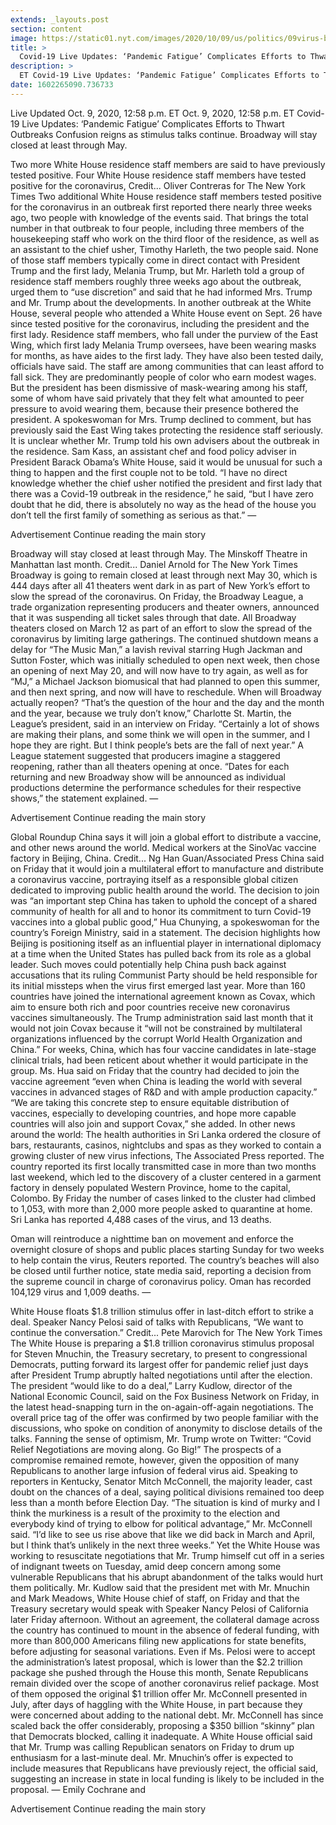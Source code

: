 ```yaml
--- 
extends: _layouts.post 
section: content 
image: https://static01.nyt.com/images/2020/10/09/us/politics/09virus-briefing-new-top1/09virus-briefing-new-top1-facebookJumbo.jpg 
title: > 
  Covid-19 Live Updates: ‘Pandemic Fatigue’ Complicates Efforts to Thwart Outbreaks 
description: > 
  ET Covid-19 Live Updates: ‘Pandemic Fatigue’ Complicates Efforts to Thwart Outbreaks Confusion reigns as stimulus talks continue.Two more White House residence staff members are said to have previously tested positive.A spokeswoman for Mrs. Trump declined to comment, but has previously said the East Wing takes protecting the residence staff seriously.Fanning the sense of optimism, Mr. Trump wrote on Twitter: “Covid Relief Negotiations are moving along.A White House official said that Mr. Trump was calling Republican senators on Friday to drum up enthusiasm for a last-minute deal. 
date: 1602265090.736733 
--- 
```

Live Updated Oct. 9, 2020, 12:58 p.m. ET Oct. 9, 2020, 12:58 p.m. ET Covid-19 Live Updates: ‘Pandemic Fatigue’ Complicates Efforts to Thwart Outbreaks Confusion reigns as stimulus talks continue. Broadway will stay closed at least through May.

Two more White House residence staff members are said to have previously tested positive. Four White House residence staff members have tested positive for the coronavirus, Credit... Oliver Contreras for The New York Times Two additional White House residence staff members tested positive for the coronavirus in an outbreak first reported there nearly three weeks ago, two people with knowledge of the events said. That brings the total number in that outbreak to four people, including three members of the housekeeping staff who work on the third floor of the residence, as well as an assistant to the chief usher, Timothy Harleth, the two people said. None of those staff members typically come in direct contact with President Trump and the first lady, Melania Trump, but Mr. Harleth told a group of residence staff members roughly three weeks ago about the outbreak, urged them to “use discretion” and said that he had informed Mrs. Trump and Mr. Trump about the developments. In another outbreak at the White House, several people who attended a White House event on Sept. 26 have since tested positive for the coronavirus, including the president and the first lady. Residence staff members, who fall under the purview of the East Wing, which first lady Melania Trump oversees, have been wearing masks for months, as have aides to the first lady. They have also been tested daily, officials have said. The staff are among communities that can least afford to fall sick. They are predominantly people of color who earn modest wages. But the president has been dismissive of mask-wearing among his staff, some of whom have said privately that they felt what amounted to peer pressure to avoid wearing them, because their presence bothered the president. A spokeswoman for Mrs. Trump declined to comment, but has previously said the East Wing takes protecting the residence staff seriously. It is unclear whether Mr. Trump told his own advisers about the outbreak in the residence. Sam Kass, an assistant chef and food policy adviser in President Barack Obama’s White House, said it would be unusual for such a thing to happen and the first couple not to be told. “I have no direct knowledge whether the chief usher notified the president and first lady that there was a Covid-19 outbreak in the residence,” he said, “but I have zero doubt that he did, there is absolutely no way as the head of the house you don’t tell the first family of something as serious as that.” —

Advertisement Continue reading the main story

Broadway will stay closed at least through May. The Minskoff Theatre in Manhattan last month. Credit... Daniel Arnold for The New York Times Broadway is going to remain closed at least through next May 30, which is 444 days after all 41 theaters went dark in as part of New York’s effort to slow the spread of the coronavirus. On Friday, the Broadway League, a trade organization representing producers and theater owners, announced that it was suspending all ticket sales through that date. All Broadway theaters closed on March 12 as part of an effort to slow the spread of the coronavirus by limiting large gatherings. The continued shutdown means a delay for “The Music Man,” a lavish revival starring Hugh Jackman and Sutton Foster, which was initially scheduled to open next week, then chose an opening of next May 20, and will now have to try again, as well as for “MJ,” a Michael Jackson biomusical that had planned to open this summer, and then next spring, and now will have to reschedule. When will Broadway actually reopen? “That’s the question of the hour and the day and the month and the year, because we truly don’t know,” Charlotte St. Martin, the League’s president, said in an interview on Friday. “Certainly a lot of shows are making their plans, and some think we will open in the summer, and I hope they are right. But I think people’s bets are the fall of next year.” A League statement suggested that producers imagine a staggered reopening, rather than all theaters opening at once. “Dates for each returning and new Broadway show will be announced as individual productions determine the performance schedules for their respective shows,” the statement explained. —

Advertisement Continue reading the main story

Global Roundup China says it will join a global effort to distribute a vaccine, and other news around the world. Medical workers at the SinoVac vaccine factory in Beijing, China. Credit... Ng Han Guan/Associated Press China said on Friday that it would join a multilateral effort to manufacture and distribute a coronavirus vaccine, portraying itself as a responsible global citizen dedicated to improving public health around the world. The decision to join was “an important step China has taken to uphold the concept of a shared community of health for all and to honor its commitment to turn Covid-19 vaccines into a global public good,” Hua Chunying, a spokeswoman for the country’s Foreign Ministry, said in a statement. The decision highlights how Beijing is positioning itself as an influential player in international diplomacy at a time when the United States has pulled back from its role as a global leader. Such moves could potentially help China push back against accusations that its ruling Communist Party should be held responsible for its initial missteps when the virus first emerged last year. More than 160 countries have joined the international agreement known as Covax, which aim to ensure both rich and poor countries receive new coronavirus vaccines simultaneously. The Trump administration said last month that it would not join Covax because it “will not be constrained by multilateral organizations influenced by the corrupt World Health Organization and China.” For weeks, China, which has four vaccine candidates in late-stage clinical trials, had been reticent about whether it would participate in the group. Ms. Hua said on Friday that the country had decided to join the vaccine agreement “even when China is leading the world with several vaccines in advanced stages of R&D and with ample production capacity.” “We are taking this concrete step to ensure equitable distribution of vaccines, especially to developing countries, and hope more capable countries will also join and support Covax,” she added. In other news around the world: The health authorities in Sri Lanka ordered the closure of bars, restaurants, casinos, nightclubs and spas as they worked to contain a growing cluster of new virus infections, The Associated Press reported. The country reported its first locally transmitted case in more than two months last weekend, which led to the discovery of a cluster centered in a garment factory in densely populated Western Province, home to the capital, Colombo. By Friday the number of cases linked to the cluster had climbed to 1,053, with more than 2,000 more people asked to quarantine at home. Sri Lanka has reported 4,488 cases of the virus, and 13 deaths.

Oman will reintroduce a nighttime ban on movement and enforce the overnight closure of shops and public places starting Sunday for two weeks to help contain the virus, Reuters reported. The country’s beaches will also be closed until further notice, state media said, reporting a decision from the supreme council in charge of coronavirus policy. Oman has recorded 104,129 virus and 1,009 deaths. —

White House floats $1.8 trillion stimulus offer in last-ditch effort to strike a deal. Speaker Nancy Pelosi said of talks with Republicans, “We want to continue the conversation.” Credit... Pete Marovich for The New York Times The White House is preparing a $1.8 trillion coronavirus stimulus proposal for Steven Mnuchin, the Treasury secretary, to present to congressional Democrats, putting forward its largest offer for pandemic relief just days after President Trump abruptly halted negotiations until after the election. The president “would like to do a deal,” Larry Kudlow, director of the National Economic Council, said on the Fox Business Network on Friday, in the latest head-snapping turn in the on-again-off-again negotiations. The overall price tag of the offer was confirmed by two people familiar with the discussions, who spoke on condition of anonymity to disclose details of the talks. Fanning the sense of optimism, Mr. Trump wrote on Twitter: “Covid Relief Negotiations are moving along. Go Big!” The prospects of a compromise remained remote, however, given the opposition of many Republicans to another large infusion of federal virus aid. Speaking to reporters in Kentucky, Senator Mitch McConnell, the majority leader, cast doubt on the chances of a deal, saying political divisions remained too deep less than a month before Election Day. “The situation is kind of murky and I think the murkiness is a result of the proximity to the election and everybody kind of trying to elbow for political advantage,” Mr. McConnell said. “I’d like to see us rise above that like we did back in March and April, but I think that’s unlikely in the next three weeks.” Yet the White House was working to resuscitate negotiations that Mr. Trump himself cut off in a series of indignant tweets on Tuesday, amid deep concern among some vulnerable Republicans that his abrupt abandonment of the talks would hurt them politically. Mr. Kudlow said that the president met with Mr. Mnuchin and Mark Meadows, White House chief of staff, on Friday and that the Treasury secretary would speak with Speaker Nancy Pelosi of California later Friday afternoon. Without an agreement, the collateral damage across the country has continued to mount in the absence of federal funding, with more than 800,000 Americans filing new applications for state benefits, before adjusting for seasonal variations. Even if Ms. Pelosi were to accept the administration’s latest proposal, which is lower than the $2.2 trillion package she pushed through the House this month, Senate Republicans remain divided over the scope of another coronavirus relief package. Most of them opposed the original $1 trillion offer Mr. McConnell presented in July, after days of haggling with the White House, in part because they were concerned about adding to the national debt. Mr. McConnell has since scaled back the offer considerably, proposing a $350 billion “skinny” plan that Democrats blocked, calling it inadequate. A White House official said that Mr. Trump was calling Republican senators on Friday to drum up enthusiasm for a last-minute deal. Mr. Mnuchin’s offer is expected to include measures that Republicans have previously reject, the official said, suggesting an increase in state in local funding is likely to be included in the proposal. — Emily Cochrane and

Advertisement Continue reading the main story